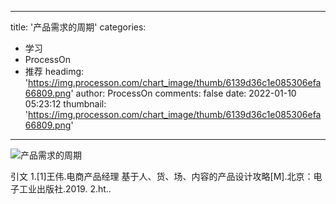 
---
title: '产品需求的周期'
categories: 
 - 学习
 - ProcessOn
 - 推荐
headimg: 'https://img.processon.com/chart_image/thumb/6139d36c1e085306efa66809.png'
author: ProcessOn
comments: false
date: 2022-01-10 05:23:12
thumbnail: 'https://img.processon.com/chart_image/thumb/6139d36c1e085306efa66809.png'
---

<div>   
<img class="thumb" alt="产品需求的周期" src="https://img.processon.com/chart_image/thumb/6139d36c1e085306efa66809.png" referrerpolicy="no-referrer">
<p>引文
1.[1]王伟.电商产品经理 基于人、货、场、内容的产品设计攻略[M].北京：电子工业出版社.2019.
2.ht..</p>  
</div>
            